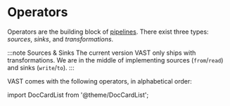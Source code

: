# Operators

Operators are the building block of [pipelines](../README.md). There exist three
types: *sources*, *sinks*, and *transformations*.

:::note Sources & Sinks
The current version VAST only ships with transformations. We are in the middle
of implementing sources (`from`/`read`) and sinks (`write`/`to`).
:::

VAST comes with the following operators, in alphabetical order:

import DocCardList from '@theme/DocCardList';

<DocCardList />

